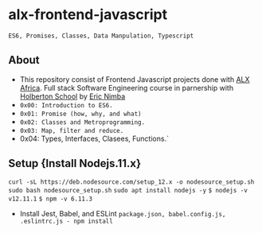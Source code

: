 # alx-frontend-javascript
`ES6, Promises, Classes, Data Manpulation, Typescript`
## About
* This repository consist of Frontend Javascript projects done with [ALX Africa](https://www.alxafrica.com/). Full stack Software Engineering course in parnership with [Holberton School](https://www.holbertonschool.com/) by [Eric Nimba](https://github.com/nimba005)
* `0x00: Introduction to ES6.`
* `0x01: Promise (how, why, and what)`
* `0x02: Classes and Metroprogramming.`
* `0x03: Map, filter and reduce.`
* 0x04: Types, Interfaces, Clasees, Functions.`
## Setup {Install Nodejs.11.x}
`curl -sL https://deb.nodesource.com/setup_12.x -o nodesource_setup.sh`
`sudo bash nodesource_setup.sh`
`sudo apt install nodejs -y`
`$ nodejs -v
v12.11.1`
`$ npm -v
6.11.3`
* Install Jest, Babel, and ESLint `package.json, babel.config.js, .eslintrc.js - npm install`